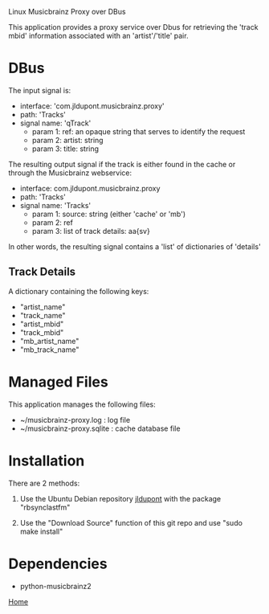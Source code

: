 Linux Musicbrainz Proxy over DBus

This application provides a proxy service over Dbus for retrieving the 'track mbid' information associated with an 'artist'/'title' pair.

DBus
====

The input signal is:

* interface: 'com.jldupont.musicbrainz.proxy'
* path: 'Tracks'
* signal name: 'qTrack'
  * param 1: ref: an opaque string that serves to identify the request
  * param 2: artist: string
  * param 3: title: string
  
The resulting output signal if the track is either found in the cache or through the Musicbrainz webservice:

* interface: com.jldupont.musicbrainz.proxy
* path: 'Tracks'
* signal name: 'Tracks'
  * param 1: source: string (either 'cache' or 'mb')
  * param 2: ref 
  * param 3: list of track details: aa{sv}
  
In other words, the resulting signal contains a 'list' of dictionaries of 'details'


Track Details
-------------

A dictionary containing the following keys:

 - "artist_name"
 - "track_name"
 - "artist_mbid"
 - "track_mbid"
 - "mb_artist_name"
 - "mb_track_name"

Managed Files
=============

This application manages the following files:

 - ~/musicbrainz-proxy.log :    log file
 - ~/musicbrainz-proxy.sqlite : cache database file


Installation
============
There are 2 methods:

1. Use the Ubuntu Debian repository [jldupont](https://launchpad.net/~jldupont/+archive/phidgets)  with the package "rbsynclastfm"

2. Use the "Download Source" function of this git repo and use "sudo make install"

Dependencies
============

* python-musicbrainz2

[Home](http://www.systemical.com/ "Home")
